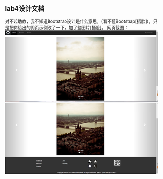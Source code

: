 lab4设计文档
--------------------------------
对不起助教，我不知道Bootstrap设计是什么意思，（看不懂Bootstrap[捂脸]），只是把你给出的网页示例改了一下，加了些图片[捂脸]。
网页截图：
![sample](images/sample1.png)
![sample](images/sample2.png)
